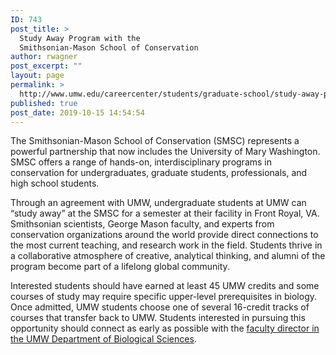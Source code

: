 ```yaml
---
ID: 743
post_title: >
  Study Away Program with the
  Smithsonian-Mason School of Conservation
author: rwagner
post_excerpt: ""
layout: page
permalink: >
  http://www.umw.edu/careercenter/students/graduate-school/study-away-program-with-the-smithsonian-mason-school-of-conservation/
published: true
post_date: 2019-10-15 14:54:54
---
```

The Smithsonian-Mason School of Conservation (SMSC) represents a powerful partnership that now includes the University of Mary Washington. SMSC offers a range of hands-on, interdisciplinary programs in conservation for undergraduates, graduate students, professionals, and high school students.

Through an agreement with UMW, undergraduate students at UMW can “study away” at the SMSC for a semester at their facility in Front Royal, VA. Smithsonian scientists, George Mason faculty, and experts from conservation organizations around the world provide direct connections to the most current teaching, and research work in the field. Students thrive in a collaborative atmosphere of creative, analytical thinking, and alumni of the program become part of a lifelong global community.

Interested students should have earned at least 45 UMW credits and some courses of study may require specific upper-level prerequisites in biology. Once admitted, UMW students choose one of several 16-credit tracks of courses that transfer back to UMW. Students interested in pursuing this opportunity should connect as early as possible with the <a href="mailto:agriffit@umw.edu">faculty director in the UMW Department of Biological Sciences</a>.